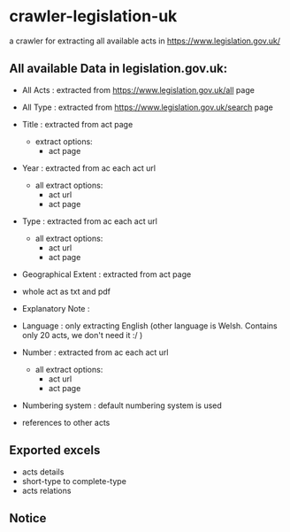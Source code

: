 # crawler-legislation-uk
a crawler for extracting all available acts in https://www.legislation.gov.uk/


## All available Data in legislation.gov.uk:
* All Acts : extracted from https://www.legislation.gov.uk/all page
* All Type : extracted from https://www.legislation.gov.uk/search page
* Title : extracted from act page
    * extract options:
      * act page
* Year : extracted from ac each act url
    * all extract options:
      * act url
      * act page
* Type : extracted from ac each act url
    * all extract options:
      * act url
      * act page

* Geographical Extent : extracted from act page
* whole act as txt and pdf
* Explanatory Note :
* Language : only extracting English (other language is Welsh. Contains only 20 acts, we don't need it :/ )
* Number : extracted from ac each act url
    * all extract options:
      * act url
      * act page
* Numbering system : default numbering system is used
* references to other acts



## Exported excels
* acts details
* short-type to complete-type 
* acts relations


## Notice
